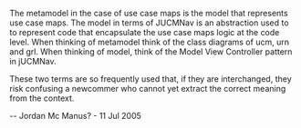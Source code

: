 The metamodel in the case of use case maps is the model that represents use case maps. The model in terms of JUCMNav is an abstraction used to to represent code that encapsulate the use case maps logic at the code level. When thinking of metamodel think of the class diagrams of ucm, urn and grl. When thinking of model, think of the Model View Controller pattern in jUCMNav.

These two terms are so frequently used that, if they are interchanged, they risk confusing a newcommer who cannot yet extract the correct meaning from the context.

-- Jordan Mc Manus? - 11 Jul 2005 